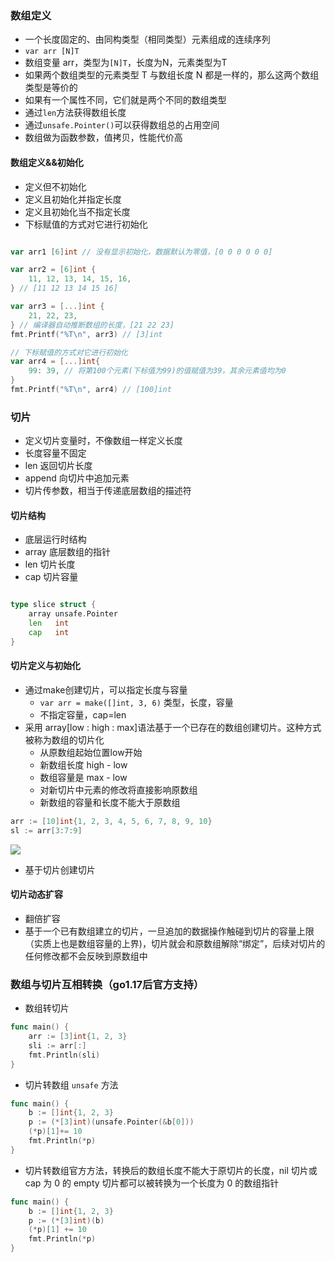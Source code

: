### 数组定义
- 一个长度固定的、由同构类型（相同类型）元素组成的连续序列
- `var arr [N]T`
- 数组变量 arr，类型为`[N]T`，长度为N，元素类型为T
- 如果两个数组类型的元素类型 T 与数组长度 N 都是一样的，那么这两个数组类型是等价的
- 如果有一个属性不同，它们就是两个不同的数组类型
- 通过`len`方法获得数组长度
- 通过`unsafe.Pointer()`可以获得数组总的占用空间
- 数组做为函数参数，值拷贝，性能代价高

#### 数组定义&&初始化
- 定义但不初始化
- 定义且初始化并指定长度
- 定义且初始化当不指定长度
- 下标赋值的方式对它进行初始化
```go

var arr1 [6]int // 没有显示初始化，数据默认为零值，[0 0 0 0 0 0]

var arr2 = [6]int {
    11, 12, 13, 14, 15, 16,
} // [11 12 13 14 15 16]

var arr3 = [...]int { 
    21, 22, 23,
} // 编译器自动推断数组的长度，[21 22 23]
fmt.Printf("%T\n", arr3) // [3]int

// 下标赋值的方式对它进行初始化
var arr4 = [...]int{
    99: 39, // 将第100个元素(下标值为99)的值赋值为39，其余元素值均为0
}
fmt.Printf("%T\n", arr4) // [100]int
```

### 切片
- 定义切片变量时，不像数组一样定义长度
- 长度容量不固定
- len 返回切片长度
- append 向切片中追加元素
- 切片传参数，相当于传递底层数组的描述符

#### 切片结构
- 底层运行时结构
- array 底层数组的指针
- len 切片长度
- cap 切片容量
```go

type slice struct {
    array unsafe.Pointer
    len   int
    cap   int
}
```

#### 切片定义与初始化
- 通过make创建切片，可以指定长度与容量
    - `var arr = make([]int, 3, 6)` 类型，长度，容量
    - 不指定容量，cap=len
- 采用 array[low : high : max]语法基于一个已存在的数组创建切片。这种方式被称为数组的切片化
    - 从原数组起始位置low开始
    - 新数组长度 high - low
    - 数组容量是 max - low
    - 对新切片中元素的修改将直接影响原数组
    - 新数组的容量和长度不能大于原数组
```go
arr := [10]int{1, 2, 3, 4, 5, 6, 7, 8, 9, 10}
sl := arr[3:7:9]
``` 
![](/images/golang/arr_low_high_max.jpg)   

- 基于切片创建切片

#### 切片动态扩容
- 翻倍扩容
- 基于一个已有数组建立的切片，一旦追加的数据操作触碰到切片的容量上限（实质上也是数组容量的上界)，切片就会和原数组解除“绑定”，后续对切片的任何修改都不会反映到原数组中

### 数组与切片互相转换（go1.17后官方支持）
- 数组转切片
```go
func main() {
	arr := [3]int{1, 2, 3}
	sli := arr[:]
	fmt.Println(sli)
}
```

- 切片转数组 `unsafe` 方法
```go
func main() {
	b := []int{1, 2, 3}
	p := (*[3]int)(unsafe.Pointer(&b[0]))
	(*p)[1]+= 10
	fmt.Println(*p)
}
```

- 切片转数组官方方法，转换后的数组长度不能大于原切片的长度，nil 切片或 cap 为 0 的 empty 切片都可以被转换为一个长度为 0 的数组指针
```go
func main() {
	b := []int{1, 2, 3}
	p := (*[3]int)(b)
	(*p)[1] += 10
	fmt.Println(*p)
}
```